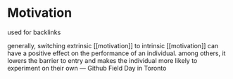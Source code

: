 # Motivation

used for backlinks

generally, switching extrinsic [[motivation]] to intrinsic [[motivation]] can have a positive effect on the performance of an individual. among others, it lowers the barrier to entry and makes the individual more likely to experiment on their own &mdash; Github Field Day in Toronto
